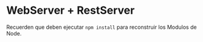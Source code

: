 # WebServer + RestServer

Recuerden que deben ejecutar ```npm install``` para reconstruir los Modulos
de Node.